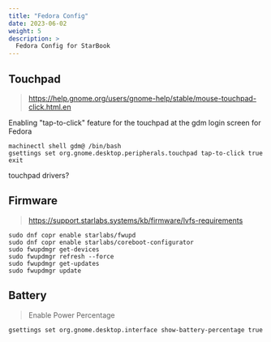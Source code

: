 ```yaml
---
title: "Fedora Config"
date: 2023-06-02
weight: 5
description: >
  Fedora Config for StarBook
---
```


## Touchpad

> <https://help.gnome.org/users/gnome-help/stable/mouse-touchpad-click.html.en>

Enabling "tap-to-click" feature for the touchpad at the gdm login screen for Fedora

```shell
machinectl shell gdm@ /bin/bash
gsettings set org.gnome.desktop.peripherals.touchpad tap-to-click true
exit
```

touchpad drivers?

## Firmware

> <https://support.starlabs.systems/kb/firmware/lvfs-requirements>

```shell
sudo dnf copr enable starlabs/fwupd
sudo dnf copr enable starlabs/coreboot-configurator
sudo fwupdmgr get-devices
sudo fwupdmgr refresh --force
sudo fwupdmgr get-updates
sudo fwupdmgr update
```

## Battery

> Enable Power Percentage

```bash
gsettings set org.gnome.desktop.interface show-battery-percentage true
```
